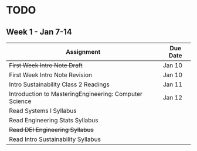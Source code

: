 # TODO

## Week 1 - Jan 7-14

Assignment | Due Date
--- | ---
~~First Week Intro Note Draft~~ | Jan 10
First Week Intro Note Revision | Jan 10
Intro Sustainability Class 2 Readings | Jan 11
Introduction to MasteringEngineering: Computer Science | Jan 12
Read Systems I Syllabus | 
Read Engineering Stats Syllabus |
~~Read DEI Engineering Syllabus~~ |
Read Intro Sustainability Syllabus |
